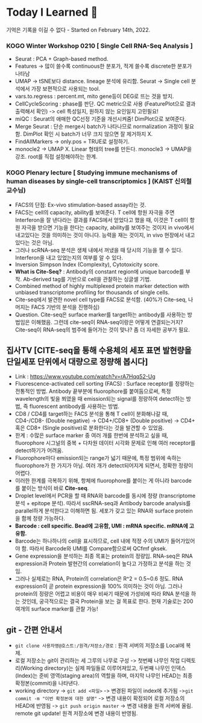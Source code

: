 # Today I Learned 📒
기억은 기록을 이길 수 없다 - Started on February 14th, 2022.

### KOGO Winter Workshop 0210 [ Single Cell RNA-Seq Analysis ]
- Seurat : PCA + Graph-based method.
- Features -> 많이 쓸수록 continuous한 분포가, 적게 쓸수록 discrete한 분포가 나타남
- UMAP -> tSNE보다 distance. lineage 분석에 유리함. Seurat -> Single cell 분석에서 가장 보편적으로 사용되는 tool.
- vars.to.regress : percent.mt, mito gene등이 DEG로 뜨는 것을 방지.
- CellCycleScoring : phase를 판단. QC metric으로 사용 (FeaturePlot으로 결과 출력해서 확인) -> cell 특성일지, 원하지 않는 요인일지 고민필요!
- miQC : Seurat의 애매한 QC선정 기준을 개선시켜줌! DimPlot으로 보여준다.
- Merge Seurat : 단순 merge시 batch가 나타나므로 normalization 과정이 필요함. DimPlot 확인 시 batch가 너무 크지 않으면 잘 제거하지 X.
- FindAllMarkers -> only.pos = TRUE로 설정하기.
- monocle2 -> UMAP X. Linear 형태의 tree를 만든다. monocle3 -> UMAP을 강조. root를 직접 설정해야하는 한계.

### KOGO Plenary lecture [ Studying immune mechanisms of human diseases by single-cell transcriptomics ] (KAIST 신의철 교수님)
- FACS의 단점: Ex-vivo stimulation-based assay라는 것.
- FACS는 cell의 capacity, ability를 보여준다. T cell에 항원 자극을 주면 Interferon을 잘 낸다라는 결과를 FACS에서 얻었다고 했을 때, 이것은 T cell이 항원 자극을 받으면 기능을 한다는 capacity, ability를 보여주는 것이지 in vivo에서 내고있다는 것을 의미하는 것이 아니다. 능력을 재는 것이지, in vivo 현장에서 내고 있다는 것은 아님.
- 그러나 scRNA-seq 분석은 생체 내에서 꺼냈을 때 당시의 기능을 잴 수 있다. Interferon을 내고 있었는지의 여부를 알 수 있다.
- Inversion Simpson Index (Complexity), Cytotoxicity score.
- **What is Cite-Seq?** : Antibody의 constant region에 unique barcode를 부착. Ab-derived tag를 기반으로 cell을 관찰하는 싱글셀 기법.
- Combined method of highly multiplexed protein marker detection with unbiased transcriptome profiling for thousands of single cells.
- Cite-seq에서 발견한 novel cell type를 FACS로 분석함. (40%가 Cite-seq, 나머지는 FACS 기반의 분석을 진행하심)
- Question. Cite-seq은 surface marker를 target하는 antibody를 사용하는 방법임은 이해했음. 그런데 cite-seq이 RNA-seq이랑은 어떻게 연결되는거지? Cite-seq이 RNA-seq의 범주에 들어가는 것이 맞나? 좀 더 자세한 공부가 필요.

## 집사TV [CITE-seq을 통해 수용체의 세포 표면 발현량을 단일세포 단위에서 대량으로 정량해 봅시다]
- Link : https://www.youtube.com/watch?v=rA7Hqq52-Ug
- Fluorescence-activated cell sorting (FACS) : Surface receptor를 정량하는 전통적인 방법. Antibody 끝부분에 fluorophore를 붙여둠으로써, 특정 wavelength의 빛을 쬐였을 때 emission되는 signal를 정량하여 detect하는 방법, 즉 fluorescent antibody를 사용하는 방법. 
- CD8 / CD4를 target하는 FACS 분석을 통해 T cell이 분화해나갈 때, CD4-/CD8- (Double negative) -> CD4+/CD8+ (Double positive) -> CD4+ 혹은 CD8+ (Single positive)로 분화한다는 것을 발견할 수 있었음.
- 한계 : 수많은 surface marker 중 여러 개를 한번에 분석하고 싶을 때, fluorophore 시그널의 중복 + 다차원 데이터 시각화 문제로 인해 여러 receptor를 detect하기가 어려움.
- Fluorophore마다 emission되는 range가 넓기 때문에, 특정 범위에 속하는 fluorophore가 한 가지가 아님. 여러 개가 detect되어지게 되면서, 정확한 정량이 어렵다.
- 이러한 한계를 극복하기 위해, 항체에 fluorophore를 붙이는 게 아니라 barcode를 붙이는 방식이 바로 **Cite-seq**.
- Droplet level에서 PCR을 할 때 RNA와 barcode를 동시에 정량 (transcriptome 분석 + epitope 분석). 따라서 sscRNA-seq과 Antibody barcode analysis를 parallel하게 분석한다고 이해하면 됨. 세포가 갖고 있는 RNA와 surface protein을 함께 정량 가능하다.
- **Barcode : cell specific. Bead에 고유함, UMI : mRNA specific. mRNA에 고유함.**
- Barcode는 하나하나의 cell을 표시하므로, cell 내에 적정 수의 UMI가 들어가있어야 함. 따라서 Barcode와 UMI를 Compare함으로써 QCfmf gksek.
- Gene expression을 분석하는 최종 목표는 protein의 정량임. RNA-seq은 RNA expression과 Protein 발현간의 correlation이 높다고 가정하고 분석을 하는 것임.
- 그러나 실제로는 RNA, Protein의 correlation은 R^2 = 0.5~0.6 정도. RNA expression이 곧 protein expression을 100% 의미하는 것이 아님. 그러나 protein의 정량은 어렵고 비용이 매우 비싸기 때문에 가성비에 따라 RNA 분석을 하는 것인데, 궁극적으로는 결국 Protein을 보는 걸 목표로 한다. 현재 기술로는 200여개의 surface marker를 관찰 가능!

## git - 간편 안내서
- `git clone 사용자명@호스트:/원격/저장소/경로` : 원격 서버의 저장소를 Local에 복제.
- 로컬 저장소는 git이 관리하는 세 그루의 나무로 구성 -> 첫번째 나무인 작업 디렉토리(Working directory)는 실제 파일들로 이루어져있고, 두번째 나무인 인덱스(Index)는 준비 영역(staging area)의 역할을 하며, 마지막 나무인 HEAD는 최종 확정본(commit)을 나타낸다.
- working directory -> `git add <파일>` -> 변경된 파일이 index에 추가됨 ->`git commit -m "이번 확정본에 대한 설명"` -> 변경 내용이 확정되어 로컬 저장소의 HEAD에 반영됨 -> `git push origin master` -> 변경 내용을 원격 서버에 올림. remote git update! 원격 저장소에 변경 내용이 반영됨.
